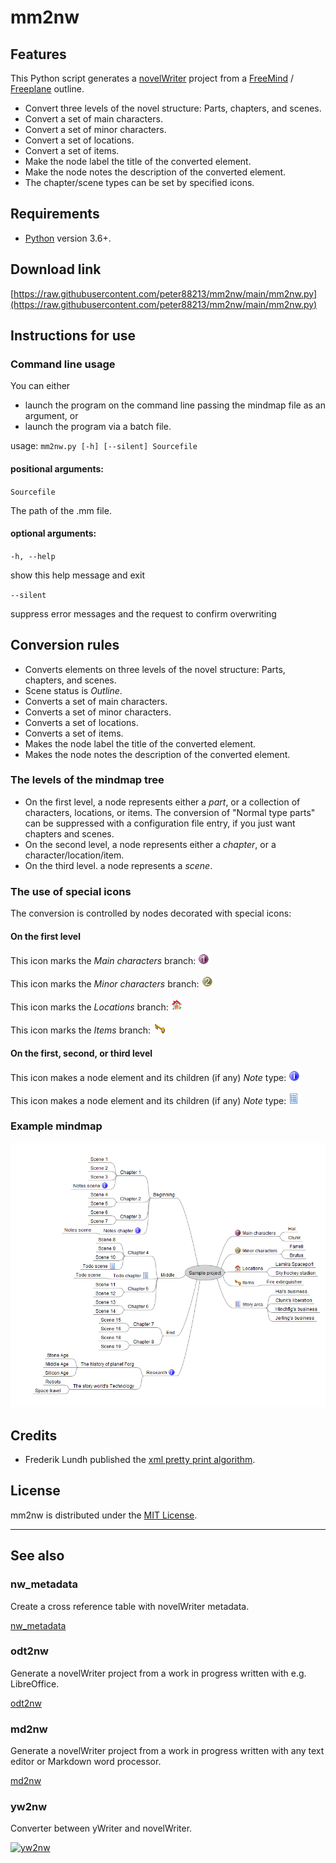 # mm2nw

## Features

This Python script generates a [novelWriter](https://novelwriter.io/) project from a 
[FreeMind](https://freemind.sourceforge.io/wiki/index.php/Main_Page) /
[Freeplane](https://docs.freeplane.org/) outline. 

- Convert three levels of the novel structure: Parts, chapters, and scenes.
- Convert a set of main characters.
- Convert a set of minor characters.
- Convert a set of locations.
- Convert a set of items.
- Make the node label the title of the converted element.
- Make the node notes the description of the converted element.
- The chapter/scene types can be set by specified icons.

## Requirements

- [Python](https://www.python.org/) version 3.6+.

## Download link

[https://raw.githubusercontent.com/peter88213/mm2nw/main/mm2nw.py](https://raw.githubusercontent.com/peter88213/mm2nw/main/mm2nw.py)


## Instructions for use

### Command line usage

You can either

- launch the program on the command line passing the mindmap file as an argument, or
- launch the program via a batch file.

usage: `mm2nw.py [-h] [--silent] Sourcefile`

#### positional arguments:

`Sourcefile` 

The path of the .mm file. 

#### optional arguments:

`-h, --help` 

show this help message and exit

`--silent` 

suppress error messages and the request to confirm overwriting


## Conversion rules

- Converts elements on three levels of the novel structure: Parts, chapters, and scenes.
- Scene status is *Outline*.
- Converts a set of main characters.
- Converts a set of minor characters.
- Converts a set of locations.
- Converts a set of items.
- Makes the node label the title of the converted element.
- Makes the node notes the description of the converted element.


### The levels of the mindmap tree

- On the first level, a node represents either a *part*, 
  or a collection of characters, locations, or items. The conversion of "Normal type parts" 
  can be suppressed with a configuration file entry, if you just want chapters and scenes. 
- On the second level, a node represents either a *chapter*, or a character/location/item. 
- On the third level. a node represents a *scene*. 

### The use of special icons

The conversion is controlled by nodes decorated with special icons:


#### On the first level

This icon marks the *Main characters* branch: 
![Main characters icon](Screenshots/icon_main_characters.png) 

This icon marks the *Minor characters* branch: 
![Minor characters icon](Screenshots/icon_minor_characters.png)

This icon marks the *Locations* branch: 
![Locations icon](Screenshots/icon_locations.png)

This icon marks the *Items* branch: 
![Items icon](Screenshots/icon_items.png)

#### On the first, second, or third level

This icon makes a node element and its children (if any) *Note* type: 
![Notes icon](Screenshots/icon_notes.png)

This icon makes a node element and its children (if any) *Note* type:
![Todo icon](Screenshots/icon_todo.png)

### Example mindmap

![Example mindmap](Screenshots/icons01.png)

## Credits

- Frederik Lundh published the [xml pretty print algorithm](http://effbot.org/zone/element-lib.htm#prettyprint).

## License

mm2nw is distributed under the [MIT License](http://www.opensource.org/licenses/mit-license.php).

---

## See also


### nw_metadata

Create a cross reference table with novelWriter metadata. 

[nw_metadata](https://github.com/peter88213/nw_metadata)


### odt2nw

Generate a novelWriter project from a work in progress written with e.g. LibreOffice.

[odt2nw](https://github.com/peter88213/odt2nw/)


### md2nw

Generate a novelWriter project from a work in progress written with any text editor or Markdown word processor.

[md2nw](https://github.com/peter88213/md2nw/)


### yw2nw

Converter between yWriter and novelWriter.

[![yw2nw](img/yw2nw.png)](https://peter88213.github.io/yw2nw/)



